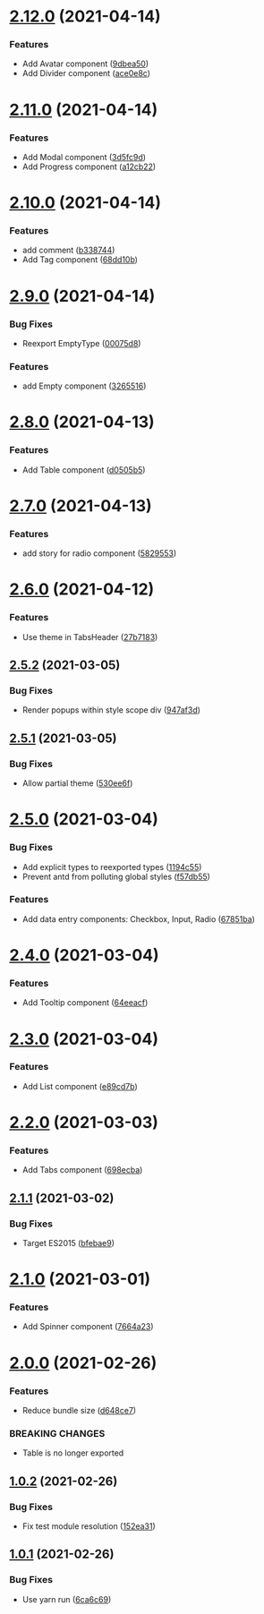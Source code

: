 # [2.12.0](https://github.com/mll-lab/react-components/compare/v2.11.0...v2.12.0) (2021-04-14)


### Features

* Add Avatar component ([9dbea50](https://github.com/mll-lab/react-components/commit/9dbea509486b64b67048736fcd5a420484537516))
* Add Divider component ([ace0e8c](https://github.com/mll-lab/react-components/commit/ace0e8c26b2993d09b84d50c5848c4f63257a16d))

# [2.11.0](https://github.com/mll-lab/react-components/compare/v2.10.0...v2.11.0) (2021-04-14)


### Features

* Add Modal component ([3d5fc9d](https://github.com/mll-lab/react-components/commit/3d5fc9d1a333c1f6fba39072500d9bf325881c10))
* Add Progress component ([a12cb22](https://github.com/mll-lab/react-components/commit/a12cb2205b1148933c73f049302244ab94479133))

# [2.10.0](https://github.com/mll-lab/react-components/compare/v2.9.0...v2.10.0) (2021-04-14)


### Features

* add comment ([b338744](https://github.com/mll-lab/react-components/commit/b338744f209735a61057644b71c620f4c374a453))
* Add Tag component ([68dd10b](https://github.com/mll-lab/react-components/commit/68dd10bb83173e6998efa753600bc6968d3be6be))

# [2.9.0](https://github.com/mll-lab/react-components/compare/v2.8.0...v2.9.0) (2021-04-14)


### Bug Fixes

* Reexport EmptyType ([00075d8](https://github.com/mll-lab/react-components/commit/00075d8cb1f75e7a35ab8c40483de1aa82ab249a))


### Features

* add Empty component ([3265516](https://github.com/mll-lab/react-components/commit/326551667b6974d3f74f885b514c439ec52743ad))

# [2.8.0](https://github.com/mll-lab/react-components/compare/v2.7.0...v2.8.0) (2021-04-13)


### Features

* Add Table component ([d0505b5](https://github.com/mll-lab/react-components/commit/d0505b5ea6438165f2be11bf36451708d98b7669))

# [2.7.0](https://github.com/mll-lab/react-components/compare/v2.6.0...v2.7.0) (2021-04-13)


### Features

* add story for radio component ([5829553](https://github.com/mll-lab/react-components/commit/5829553b8e277c0c4c83d99a819c0f18d8331eec))

# [2.6.0](https://github.com/mll-lab/react-components/compare/v2.5.2...v2.6.0) (2021-04-12)


### Features

* Use theme in TabsHeader ([27b7183](https://github.com/mll-lab/react-components/commit/27b718391af4cf40b14f88a9e7ff2ff1313bd912))

## [2.5.2](https://github.com/mll-lab/react-components/compare/v2.5.1...v2.5.2) (2021-03-05)


### Bug Fixes

* Render popups within style scope div ([947af3d](https://github.com/mll-lab/react-components/commit/947af3de9169b3d31fae5963306582854dff41b2))

## [2.5.1](https://github.com/mll-lab/react-components/compare/v2.5.0...v2.5.1) (2021-03-05)


### Bug Fixes

* Allow partial theme ([530ee6f](https://github.com/mll-lab/react-components/commit/530ee6ffca0554ca384e455c6964dfdbfeb54f2a))

# [2.5.0](https://github.com/mll-lab/react-components/compare/v2.4.0...v2.5.0) (2021-03-04)


### Bug Fixes

* Add explicit types to reexported types ([1194c55](https://github.com/mll-lab/react-components/commit/1194c55106e60ca566fb45926e5ab40b88411776))
* Prevent antd from polluting global styles ([f57db55](https://github.com/mll-lab/react-components/commit/f57db552122ea8ba68ef314c6433a44821fb3a0e))


### Features

* Add data entry components: Checkbox, Input, Radio ([67851ba](https://github.com/mll-lab/react-components/commit/67851baddaed2ed7a74a9dcaa61aaea8cebdba7d))

# [2.4.0](https://github.com/mll-lab/react-components/compare/v2.3.0...v2.4.0) (2021-03-04)


### Features

* Add Tooltip component ([64eeacf](https://github.com/mll-lab/react-components/commit/64eeacf0e110662d7edee2987a9cbf07138a48e9))

# [2.3.0](https://github.com/mll-lab/react-components/compare/v2.2.0...v2.3.0) (2021-03-04)


### Features

* Add List component ([e89cd7b](https://github.com/mll-lab/react-components/commit/e89cd7bae89934fae00c0a7eace0e28e8b305800))

# [2.2.0](https://github.com/mll-lab/react-components/compare/v2.1.1...v2.2.0) (2021-03-03)


### Features

* Add Tabs component ([698ecba](https://github.com/mll-lab/react-components/commit/698ecbaa45760aa3ee259f4ea3583cbaecf78802))

## [2.1.1](https://github.com/mll-lab/react-components/compare/v2.1.0...v2.1.1) (2021-03-02)


### Bug Fixes

* Target ES2015 ([bfebae9](https://github.com/mll-lab/react-components/commit/bfebae974e2b947d43f1dfb88bc4bf016609b57d))

# [2.1.0](https://github.com/mll-lab/react-components/compare/v2.0.0...v2.1.0) (2021-03-01)


### Features

* Add Spinner component ([7664a23](https://github.com/mll-lab/react-components/commit/7664a235f8ff87af9d7e2e5940b7605b4987dfed))

# [2.0.0](https://github.com/mll-lab/react-components/compare/v1.0.2...v2.0.0) (2021-02-26)


### Features

* Reduce bundle size ([d648ce7](https://github.com/mll-lab/react-components/commit/d648ce72b794438aca49a39b629d019337c1db0f))


### BREAKING CHANGES

* Table is no longer exported

## [1.0.2](https://github.com/mll-lab/react-components/compare/v1.0.1...v1.0.2) (2021-02-26)


### Bug Fixes

* Fix test module resolution ([152ea31](https://github.com/mll-lab/react-components/commit/152ea3191b139f32b92de3fb92f511f27b2e8423))

## [1.0.1](https://github.com/mll-lab/react-components/compare/v1.0.0...v1.0.1) (2021-02-26)


### Bug Fixes

* Use yarn run ([6ca6c69](https://github.com/mll-lab/react-components/commit/6ca6c69dd6c0d087144f9f5d3ef16c3c4dd85075))
